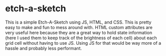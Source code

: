 # etch-a-sketch
This is a simple Etch-A-Sketch using JS, HTML, and CSS.  This is pretty easy to make and fun to mess around with.  HTML custom attributes are very useful here because they are a great way to hold state information (here I used them to keep track of the brightness of each cell) about each grid cell without having to use JS.  Using JS for that would be way more of a hassle and probably less performant.